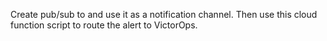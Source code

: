 Create pub/sub to and use it as a notification channel. Then use this cloud function script to route the alert to VictorOps.

